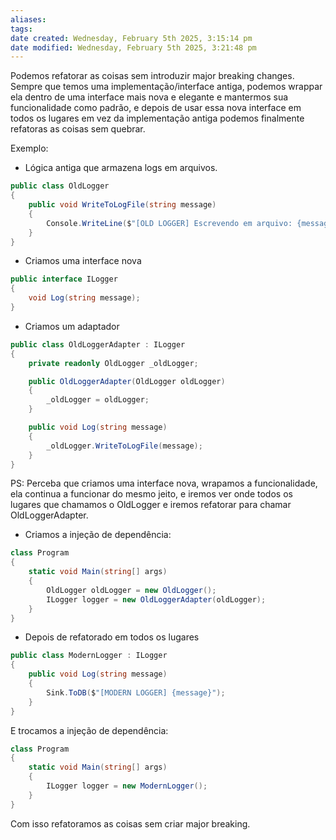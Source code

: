 ```yaml
---
aliases: 
tags: 
date created: Wednesday, February 5th 2025, 3:15:14 pm
date modified: Wednesday, February 5th 2025, 3:21:48 pm
---
```

Podemos refatorar as coisas sem introduzir major breaking changes. Sempre que temos uma implementação/interface antiga, podemos wrappar ela dentro de uma interface mais nova e elegante e mantermos sua funcionalidade como padrão, e depois de usar essa nova interface em todos os lugares em vez da implementação antiga podemos finalmente refatoras as coisas sem quebrar.

Exemplo:

- Lógica antiga que armazena logs em arquivos.

```cs
public class OldLogger
{
    public void WriteToLogFile(string message)
    {
        Console.WriteLine($"[OLD LOGGER] Escrevendo em arquivo: {message}");
    }
}
```

- Criamos uma interface nova

```cs
public interface ILogger
{
    void Log(string message);
}
```

- Criamos um adaptador

```cs
public class OldLoggerAdapter : ILogger
{
    private readonly OldLogger _oldLogger;

    public OldLoggerAdapter(OldLogger oldLogger)
    {
        _oldLogger = oldLogger;
    }

    public void Log(string message)
    {
        _oldLogger.WriteToLogFile(message);
    }
}
```

PS: Perceba que criamos uma interface nova, wrapamos a funcionalidade, ela continua a funcionar do mesmo jeito, e iremos ver onde todos os lugares que chamamos o OldLogger e iremos refatorar para chamar OldLoggerAdapter.

- Criamos a injeção de dependência:

```cs
class Program
{
    static void Main(string[] args)
    {
        OldLogger oldLogger = new OldLogger();
        ILogger logger = new OldLoggerAdapter(oldLogger);
    }
}
```

- Depois de refatorado em todos os lugares

```cs
public class ModernLogger : ILogger
{
    public void Log(string message)
    {
        Sink.ToDB($"[MODERN LOGGER] {message}");
    }
}
```

E trocamos a injeção de dependência:

```cs
class Program
{
    static void Main(string[] args)
    {
        ILogger logger = new ModernLogger();
    }
}
```

Com isso refatoramos as coisas sem criar major breaking.